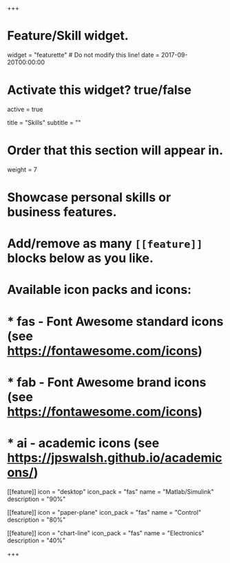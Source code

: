 +++
# Feature/Skill widget.
widget = "featurette"  # Do not modify this line!
date = 2017-09-20T00:00:00

# Activate this widget? true/false
active = true

title = "Skills"
subtitle = ""

# Order that this section will appear in.
weight = 7

# Showcase personal skills or business features.
# 
# Add/remove as many `[[feature]]` blocks below as you like.
# 
# Available icon packs and icons:
# * fas - Font Awesome standard icons (see https://fontawesome.com/icons)
# * fab - Font Awesome brand icons (see https://fontawesome.com/icons)
# * ai - academic icons (see https://jpswalsh.github.io/academicons/)

[[feature]]
  icon = "desktop"
  icon_pack = "fas"
  name = "Matlab/Simulink"
  description = "90%"
  
[[feature]]
  icon = "paper-plane"
  icon_pack = "fas"
  name = "Control"
  description = "80%"  
  
[[feature]]
  icon = "chart-line"
  icon_pack = "fas"
  name = "Electronics"
  description = "40%"  


+++
